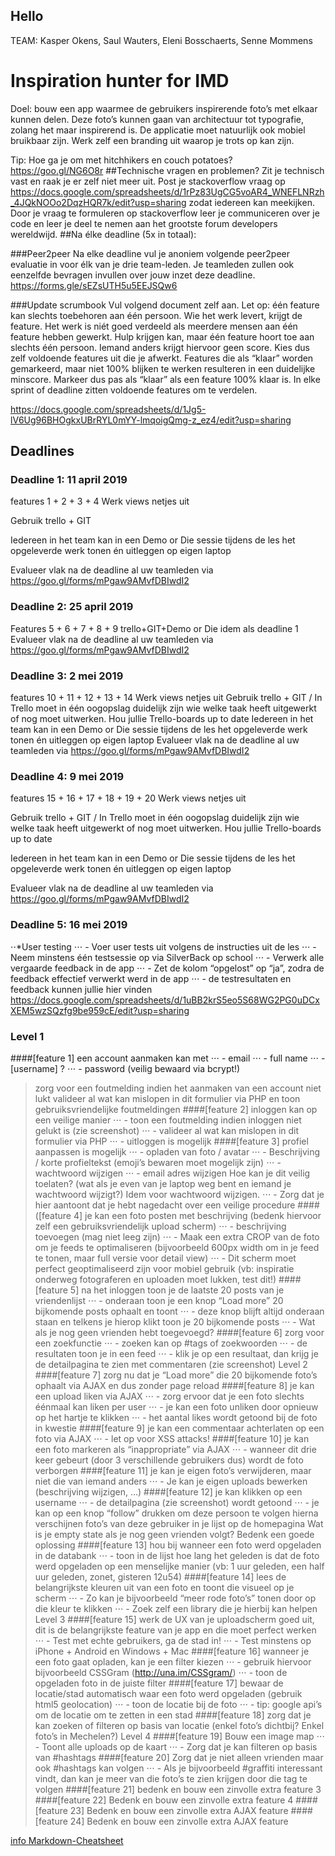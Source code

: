 ## Hello 

TEAM: Kasper Okens, Saul Wauters, Eleni Bosschaerts, Senne Mommens

# Inspiration hunter for IMD
Doel: bouw een app waarmee de gebruikers inspirerende foto’s met elkaar kunnen delen. Deze foto’s kunnen gaan van architectuur tot typografie, zolang het maar inspirerend is. De applicatie moet natuurlijk ook mobiel bruikbaar zijn. Werk zelf een branding uit waarop je trots op kan zijn.

Tip: Hoe ga je om met hitchhikers en couch potatoes? https://goo.gl/NG6O8r
##Technische vragen en problemen? 
Zit je technisch vast en raak je er zelf niet meer uit. Post je stackoverflow vraag op https://docs.google.com/spreadsheets/d/1rPz83UgCG5voAR4_WNEFLNRzh_4JQkNOOo2DqzHQR7k/edit?usp=sharing zodat iedereen kan meekijken. Door je vraag te formuleren op stackoverflow leer je communiceren over je code en leer je deel te nemen aan het grootste forum developers wereldwijd.
##Na élke deadline (5x in totaal):

###Peer2peer
Na elke deadline vul je anoniem volgende peer2peer evaluatie in voor élk van je drie team-leden. Je teamleden zullen ook eenzelfde bevragen invullen over jouw inzet deze deadline.
https://forms.gle/sEZsUTH5u5EEJSQw6

###Update scrumbook
Vul volgend document zelf aan. Let op: één feature kan slechts toebehoren aan één persoon. Wie het werk levert, krijgt de feature. Het werk is niét goed verdeeld als meerdere mensen aan één feature hebben gewerkt. Hulp krijgen kan, maar één feature hoort toe aan slechts één persoon. Iemand anders krijgt hiervoor geen score. Kies dus zelf voldoende features uit die je afwerkt. Features die als “klaar” worden gemarkeerd, maar niet 100% blijken te werken resulteren in een duidelijke minscore. Markeer dus pas als “klaar” als een feature 100% klaar is. In elke sprint of deadline zitten voldoende features om te verdelen.

https://docs.google.com/spreadsheets/d/1Jg5-lV6Ug96BHOgkxUBrRYL0mYY-lmqoigQmg-z_ez4/edit?usp=sharing


## Deadlines
### Deadline 1: 11 april 2019
features 1 + 2 + 3 + 4
Werk views netjes uit

 Gebruik trello + GIT

 Iedereen in het team kan in een Demo or Die sessie tijdens de les het opgeleverde werk tonen én uitleggen op eigen laptop

 Evalueer vlak na de deadline al uw teamleden via https://goo.gl/forms/mPgaw9AMvfDBIwdI2

### Deadline 2: 25 april 2019
Features 5 + 6 + 7 + 8 + 9
 trello+GIT+Demo or Die idem als deadline 1
 Evalueer vlak na de deadline al uw teamleden via https://goo.gl/forms/mPgaw9AMvfDBIwdI2

### Deadline 3: 2 mei 2019
 features 10 + 11 + 12 + 13 + 14
 Werk views netjes uit
 Gebruik trello + GIT / In Trello moet in één oogopslag duidelijk zijn wie welke taak heeft uitgewerkt of nog moet uitwerken. Hou jullie Trello-boards up to date
 Iedereen in het team kan in een Demo or Die sessie tijdens de les het opgeleverde werk tonen én uitleggen op eigen laptop
 Evalueer vlak na de deadline al uw teamleden via https://goo.gl/forms/mPgaw9AMvfDBIwdI2
### Deadline 4: 9 mei 2019
features 15 + 16 + 17 + 18 + 19 + 20
Werk views netjes uit

Gebruik trello + GIT / In Trello moet in één oogopslag duidelijk zijn wie welke taak heeft uitgewerkt of nog moet uitwerken. Hou jullie Trello-boards up to date

Iedereen in het team kan in een Demo or Die sessie tijdens de les het opgeleverde werk tonen én uitleggen op eigen laptop

Evalueer vlak na de deadline al uw teamleden via https://goo.gl/forms/mPgaw9AMvfDBIwdI2

### Deadline 5: 16 mei 2019
⋅⋅*User testing
⋅⋅⋅ - Voer user tests uit volgens de instructies uit de les
⋅⋅⋅ - Neem minstens één testsessie op via SilverBack op school
⋅⋅⋅ - Verwerk alle vergaarde feedback in de app
⋅⋅⋅ - Zet de kolom “opgelost” op “ja”, zodra de feedback effectief verwerkt werd in de app
⋅⋅⋅ - de testresultaten en feedback kunnen jullie hier vinden
https://docs.google.com/spreadsheets/d/1uBB2krS5eo5S68WG2PG0uDCxXEM5wzSQzfg9be959cE/edit?usp=sharing

### Level 1
 ####[feature 1] een account aanmaken kan met
⋅⋅⋅ - email
⋅⋅⋅ - full name
⋅⋅⋅ - [username] ?
⋅⋅⋅ - password (veilig bewaard via bcrypt!)
>	zorg voor een foutmelding indien het aanmaken van een account niet lukt 
>	valideer al wat kan mislopen in dit formulier via PHP en toon gebruiksvriendelijke foutmeldingen
 ####[feature 2] inloggen kan op een veilige manier
⋅⋅⋅ - toon een foutmelding indien inloggen niet gelukt is (zie screenshot)
⋅⋅⋅ - valideer al wat kan mislopen in dit formulier via PHP
⋅⋅⋅ - uitloggen is mogelijk
 ####[feature 3] profiel aanpassen is mogelijk
⋅⋅⋅ - opladen van foto / avatar
⋅⋅⋅ - Beschrijving / korte profieltekst (emoji’s bewaren moet mogelijk zijn)
⋅⋅⋅ - wachtwoord wijzigen
⋅⋅⋅ - email adres wijzigen
>	Hoe kan je dit veilig toelaten? (wat als je even van je laptop weg bent en iemand je wachtwoord wijzigt?) Idem voor wachtwoord wijzigen.
⋅⋅⋅ - Zorg dat je hier aantoont dat je hebt nagedacht over een veilige procedure 
 ####([feature 4] je kan een foto posten met beschrijving (bedenk hiervoor zelf een gebruiksvriendelijk upload scherm)
⋅⋅⋅ - beschrijving toevoegen (mag niet leeg zijn)
⋅⋅⋅ - Maak een extra CROP van de foto om je feeds te optimaliseren (bijvoorbeeld 600px width om in je feed te tonen, maar full versie voor detail view)
⋅⋅⋅ - Dit scherm moet perfect geoptimaliseerd zijn voor mobiel gebruik (vb: inspiratie onderweg fotograferen en uploaden moet lukken, test dit!)
 ####[feature 5] na het inloggen toon je de laatste 20 posts van je vriendenlijst
⋅⋅⋅ - onderaan toon je een knop “Load more” 20 bijkomende posts ophaalt en toont
⋅⋅⋅ - deze knop blijft altijd onderaan staan en telkens je hierop klikt toon je 20 bijkomende posts
⋅⋅⋅ - Wat als je nog geen vrienden hebt toegevoegd?
 ####[feature 6] zorg voor een zoekfunctie
⋅⋅⋅ - zoeken kan op #tags of zoekwoorden
⋅⋅⋅ - de resultaten toon je in een feed
⋅⋅⋅ - klik je op een resultaat, dan krijg je de detailpagina te zien met commentaren (zie screenshot)
Level 2
 ####[feature 7] zorg nu dat je “Load more” die 20 bijkomende foto’s ophaalt via AJAX en dus zonder page reload
 ####[feature 8] je kan een upload liken via AJAX
⋅⋅⋅ - zorg ervoor dat je een foto slechts éénmaal kan liken per user
⋅⋅⋅ - je kan een foto unliken door opnieuw op het hartje te klikken
⋅⋅⋅ - het aantal likes wordt getoond bij de foto in kwestie
 ####[feature 9] je kan een commentaar achterlaten op een foto via AJAX
⋅⋅⋅ - let op voor XSS attacks!
 ####[feature 10] je kan een foto markeren als “inappropriate” via AJAX
⋅⋅⋅ - wanneer dit drie keer gebeurt (door 3 verschillende gebruikers dus) wordt de foto verborgen
 ####[feature 11] je kan je eigen foto’s verwijderen, maar niet die van iemand anders
⋅⋅⋅ - Je kan je eigen uploads bewerken (beschrijving wijzigen, …)
 ####[feature 12] je kan klikken op een username
⋅⋅⋅ - de detailpagina (zie screenshot) wordt getoond 
⋅⋅⋅ - je kan op een knop “follow” drukken om deze persoon te volgen 
>	hierna verschijnen foto’s van deze gebruiker in je lijst op de homepagina
>	Wat is je empty state als je nog geen vrienden volgt? Bedenk een goede oplossing
 ####[feature 13] hou bij wanneer een foto werd opgeladen in de databank
⋅⋅⋅ - toon in de lijst hoe lang het geleden is dat de foto werd opgeladen op een menselijke manier (vb: 1 uur geleden, een half uur geleden, zonet, gisteren 12u54)
 ####[feature 14] lees de belangrijkste kleuren uit van een foto en toont die visueel op je scherm
⋅⋅⋅ - Zo kan je bijvoorbeeld “meer rode foto’s” tonen door op die kleur te klikken
⋅⋅⋅ - Zoek zelf een library die je hierbij kan helpen
Level 3
 ####[feature 15] werk de UX van je uploadscherm goed uit, dit is de belangrijkste feature van je app en die moet perfect werken
⋅⋅⋅ - Test met echte gebruikers, ga de stad in!
⋅⋅⋅ - Test minstens op iPhone + Android en Windows + Mac
 ####[feature 16] wanneer je een foto gaat opladen, kan je een filter kiezen
⋅⋅⋅ - gebruik hiervoor bijvoorbeeld CSSGram (http://una.im/CSSgram/)
⋅⋅⋅ - toon de opgeladen foto in de juiste filter
 ####[feature 17] bewaar de locatie/stad automatisch waar een foto werd opgeladen (gebruik html5 geolocation)
⋅⋅⋅ - toon de locatie bij de foto
⋅⋅⋅ - tip: google api’s om de locatie om te zetten in een stad
 ####[feature 18] zorg dat je kan zoeken of filteren op basis van locatie (enkel foto’s dichtbij? Enkel foto’s in Mechelen?)
Level 4
 ####[feature 19] Bouw een image map
⋅⋅⋅ - Toont alle uploads op de kaart
⋅⋅⋅ - Zorg dat je kan filteren op basis van #hashtags
 ####[feature 20] Zorg dat je niet alleen vrienden maar ook #hashtags kan volgen
⋅⋅⋅ - Als je bijvoorbeeld #graffiti interessant vindt, dan kan je meer van die foto’s te zien krijgen door die tag te volgen
 ####[feature 21] bedenk en bouw een zinvolle extra feature 3
 ####[feature 22] Bedenk en bouw een zinvolle extra feature 4
 ####[feature 23] Bedenk en bouw een zinvolle extra AJAX feature
 ####[feature 24] Bedenk en bouw een zinvolle extra AJAX feature

[info Markdown-Cheatsheet](https://github.com/adam-p/markdown-here/wiki/Markdown-Cheatsheet)